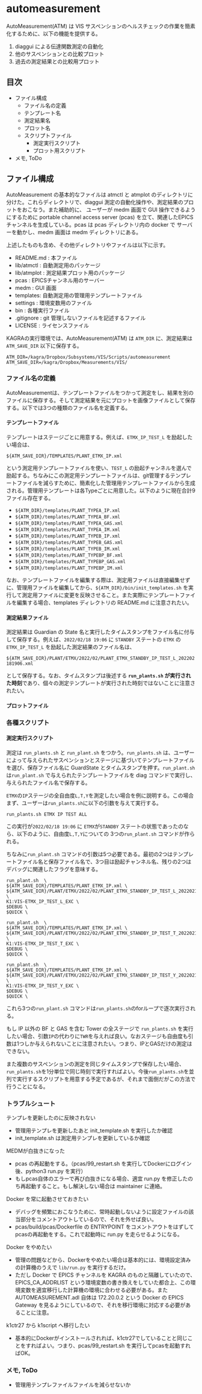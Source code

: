 # automeasurement

AutoMeasurement(ATM) は VIS サスペンションのヘルスチェックの作業を簡素化するために、以下の機能を提供する。

 1. diaggui による伝達関数測定の自動化
 2. 他のサスペンションとの比較プロット
 3. 過去の測定結果との比較用プロット

## 目次

 * ファイル構成
   *  ファイル名の定義
     *  テンプレート名
     *  測定結果名
     *  プロット名
   * スクリプトファイル
     *  測定実行スクリプト
     *  プロット用スクリプト
 *  メモ, ToDo

## ファイル構成

AutoMeasurement の基本的なファイルは atmctl と atmplot のディレクトリに分けた。これらディレクトリで、diaggui 測定の自動化操作や、測定結果のプロットをおこなう。また補助的に、 ユーザーが medm 画面で GUI 操作できるようにするために portable channel access server (pcas) を立て、関連したEPICSチャンネルを生成している。pcas は pcas ディレクトリ内の docker で サーバーを動かし、medm 画面は medm ディレクトリにある。

上述したものも含め、その他ディレクトリやファイルは以下に示す。

 - README.md : 本ファイル
 - lib/atmctl : 自動測定用のパッケージ
 - lib/atmplot : 測定結果プロット用のパッケージ
 - pcas : EPICSチャンネル用のサーバー
 - medm : GUI 画面
 - templates: 自動測定用の管理用テンプレートファイル
 - settings : 環境変数用のファイル
 - bin : 各種実行ファイル
 - .gitignore : git 管理しないファイルを記述するファイル
 - LICENSE : ライセンスファイル

KAGRAの実行環境では、AutoMeasurement(ATM) は `ATM_DIR` に、測定結果は `ATM_SAVE_DIR` 以下に保存する。

```
ATM_DIR=/kagra/Dropbox/Subsystems/VIS/Scripts/automeasurement
ATM_SAVE_DIR=/kagra/Dropbox/Measurements/VIS/
```

### ファイル名の定義

AutoMeasurementは、テンプレートファイルをつかって測定をし、結果を別のファイルに保存する。そして測定結果を元にプロットを画像ファイルとして保存する。以下では3つの種類のファイル名を定義する。

#### テンプレートファイル

テンプレートはステージごとに用意する。例えば、`ETMX_IP_TEST_L` を励起したい場合は、

```${ATM_SAVE_DIR}/TEMPLATES/PLANT_ETMX_IP.xml```

 という測定用テンプレートファイルを使い、`TEST_L` の励起チャンネルを選んで励起する。ちなみにこの測定用テンプレートファイルは、git管理するテンプレートファイルを減らすために、簡素化した管理用テンプレートファイルから生成される。管理用テンプレートは各Typeごとに用意した。以下のように現在合計9ファイル存在する。

 * `${ATM_DIR}/templates/PLANT_TYPEA_IP.xml`
 * `${ATM_DIR}/templates/PLANT_TYPEA_BF.xml`
 * `${ATM_DIR}/templates/PLANT_TYPEA_GAS.xml`
 * `${ATM_DIR}/templates/PLANT_TYPEA_IM.xml`
 * `${ATM_DIR}/templates/PLANT_TYPEB_IP.xml`
 * `${ATM_DIR}/templates/PLANT_TYPEB_GAS.xml` 
 * `${ATM_DIR}/templates/PLANT_TYPEB_IM.xml`
 * `${ATM_DIR}/templates/PLANT_TYPEBP_BF.xml`
 * `${ATM_DIR}/templates/PLANT_TYPEBP_GAS.xml` 
 * `${ATM_DIR}/templates/PLANT_TYPEBP_IM.xml`

なお、テンプレートファイルを編集する際は、測定用ファイルは直接編集せずに、管理用ファイルを編集してから、`${ATM_DIR}/bin/init_templates.sh` を実行して測定用ファイルに変更を反映させること。また実際にテンプレートファイルを編集する場合、templates ディレクトリの README.md に注意されたい。

#### 測定結果ファイル

測定結果は Guardian の State 名と実行したタイムスタンプをファイル名に付与して保存する。例えば、`2022/02/18 19:06` に `STANDBY` ステートの `ETMX` の `ETMX_IP_TEST_L` を励起した測定結果のファイル名は、

```${ATM_SAVE_DIR}/PLANT/ETMX/2022/02/PLANT_ETMX_STANDBY_IP_TEST_L_202202181906.xml```

として保存する。なお、タイムスタンプは後述する **`run_plants.sh` が実行された時刻**であり、個々の測定テンプレートが実行された時刻ではないことに注意されたい。

#### プロットファイル

### 各種スクリプト
#### 測定実行スクリプト

測定は `run_plants.sh` と `run_plant.sh` をつかう。`run_plants.sh` は、ユーザーによって与えられたサスペンションとステージに基づいてテンプレートファイルを選び、保存ファイル名に GuardState とタイムスタンプを押す。`run_plant.sh` は`run_plant.sh` で与えられたテンプレートファイルを diag コマンドで実行し、与えられたファイル名で保存する。

`ETMX`の`IP`ステージの全自由度`L,T,Y`を測定したい場合を例に説明する。この場合まず、ユーザーは`run_plants.sh`に以下の引数を与えて実行する。

```
run_plants.sh ETMX IP TEST ALL
```

この実行が`2022/02/18 19:06` に `ETMX`が`STANDBY` ステートの状態であったのなら、以下のように、自由度`L,T,Y`についての 3つの`run_plant.sh` コマンドが作られる。

ちなみに`run_plant.sh` コマンドの引数は5つ必要である。最初の2つはテンプレートファイル名と保存ファイル名で、3つ目は励起チャンネル名、残りの2つはデバッグに関連したフラグを意味する。

```
run_plant.sh  \
${ATM_SAVE_DIR}/TEMPLATES/PLANT_ETMX_IP.xml \
${ATM_SAVE_DIR}/PLANT/ETMX/2022/02/PLANT_ETMX_STANDBY_IP_TEST_L_202202181906.xml \
K1:VIS-ETMX_IP_TEST_L_EXC \
$DEBUG \
$QUICK \ 

run_plant.sh  \
${ATM_SAVE_DIR}/TEMPLATES/PLANT_ETMX_IP.xml \
${ATM_SAVE_DIR}/PLANT/ETMX/2022/02/PLANT_ETMX_STANDBY_IP_TEST_T_202202181906.xml \
K1:VIS-ETMX_IP_TEST_T_EXC \
$DEBUG \
$QUICK \ 

run_plant.sh  \
${ATM_SAVE_DIR}/TEMPLATES/PLANT_ETMX_IP.xml \
${ATM_SAVE_DIR}/PLANT/ETMX/2022/02/PLANT_ETMX_STANDBY_IP_TEST_Y_202202181906.xml \
K1:VIS-ETMX_IP_TEST_Y_EXC \
$DEBUG \
$QUICK \ 
```
これら3つの`run_plant.sh` コマンドは`run_plants.sh`のforループで逐次実行される。

もし IP 以外の BF と GAS を含む Tower の全ステージで `run_plants.sh` を実行したい場合、引数`IP`の代わりに`TWR`を与えれば良い。なおステージも自由度も引数は1つしか与えられないことに注意されたい。つまり、IPとGASだけの測定はできない。

また複数のサスペンションの測定を同じタイムスタンプで保存したい場合、`run_plants.sh`を1分単位で同じ時刻で実行すればよい。今後`run_plants.sh`を並列で実行するスクリプトを用意する予定であるが、それまで面倒だがこの方法で行うことになる。


### トラブルシュート

テンプレを更新したのに反映されない
 * 管理用テンプレを更新したあと init_template.sh を実行したか確認
 * init_template.sh は測定用テンプレを更新しているか確認

MEDMが白抜きになった
 * pcas の再起動をする。（pcas/99_restart.sh を実行してDockerにログイン後、python3 run.py を実行）
 * もしpcas自体のエラーで再び白抜きになる場合、適宜 run.py を修正したのち再起動すること。もし解決しない場合は maintainer に連絡。

Docker を常に起動させておきたい
 * デバッグを頻繁におこなうために、常時起動しないように設定ファイルの該当部分をコメントアウトしているので、それを外せば良い。
 * pcas/build/pcas/Dockerfile の ENTRYPOINT をコメントアウトをはずしてpcasの再起動をする。これで起動時に run.py を走らせるようになる。

Docker をやめたい
 * 管理の問題などから、Dockerをやめたい場合は基本的には、環境設定済みの計算機のうえで `lib/run.py` を実行するだけ。
 * ただし Docker で EPICS チャンネルを KAGRA のものと隔離していたので、EPICS_CA_ADDRLIST という環境変数の書き換えをしていた都合上、この環境変数を適宜移行した計算機の環境に合わせる必要がある。また AUTOMEASUREMENT.adl 自体は 172.20.0.2 という Docker の EPICS Gateway を見るようにしているので、それを移行環境に対応する必要があることに注意。

k1ctr27 から k1script へ移行したい
 * 基本的にDockerがインストールされれば、k1ctr27でしていることと同じことをすればよい。つまり、pcas/99_restart.sh を実行してpcasを起動すればOK。


### メモ, ToDo

 * 管理用テンプレファイルファイルを減らせないか
 